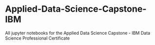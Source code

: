 # Applied-Data-Science-Capstone-IBM
All jupyter notebooks for the Applied Data Science Capstone - IBM Data Science Professional Certificate
